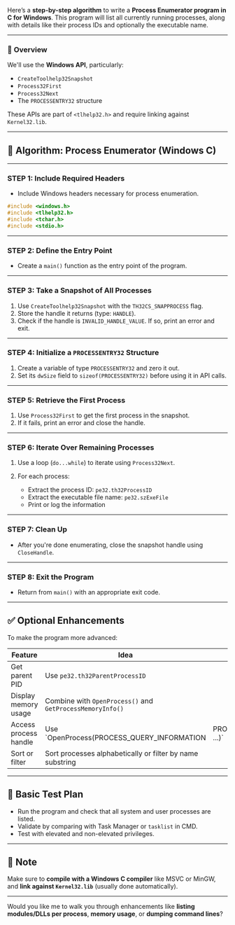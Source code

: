 Here’s a **step-by-step algorithm** to write a **Process Enumerator program in C for Windows**. This program will list all currently running processes, along with details like their process IDs and optionally the executable name.

---

### 🔧 **Overview**

We'll use the **Windows API**, particularly:

* `CreateToolhelp32Snapshot`
* `Process32First`
* `Process32Next`
* The `PROCESSENTRY32` structure

These APIs are part of `<tlhelp32.h>` and require linking against `Kernel32.lib`.

---

## 🧠 Algorithm: Process Enumerator (Windows C)

---

### **STEP 1: Include Required Headers**

* Include Windows headers necessary for process enumeration.

```c
#include <windows.h>
#include <tlhelp32.h>
#include <tchar.h>
#include <stdio.h>
```

---

### **STEP 2: Define the Entry Point**

* Create a `main()` function as the entry point of the program.

---

### **STEP 3: Take a Snapshot of All Processes**

1. Use `CreateToolhelp32Snapshot` with the `TH32CS_SNAPPROCESS` flag.
2. Store the handle it returns (type: `HANDLE`).
3. Check if the handle is `INVALID_HANDLE_VALUE`. If so, print an error and exit.

---

### **STEP 4: Initialize a `PROCESSENTRY32` Structure**

1. Create a variable of type `PROCESSENTRY32` and zero it out.
2. Set its `dwSize` field to `sizeof(PROCESSENTRY32)` before using it in API calls.

---

### **STEP 5: Retrieve the First Process**

1. Use `Process32First` to get the first process in the snapshot.
2. If it fails, print an error and close the handle.

---

### **STEP 6: Iterate Over Remaining Processes**

1. Use a loop (`do...while`) to iterate using `Process32Next`.
2. For each process:

   * Extract the process ID: `pe32.th32ProcessID`
   * Extract the executable file name: `pe32.szExeFile`
   * Print or log the information

---

### **STEP 7: Clean Up**

* After you're done enumerating, close the snapshot handle using `CloseHandle`.

---

### **STEP 8: Exit the Program**

* Return from `main()` with an appropriate exit code.

---

## ✅ Optional Enhancements

To make the program more advanced:

| Feature               | Idea                                                      |                           |
| --------------------- | --------------------------------------------------------- | ------------------------- |
| Get parent PID        | Use `pe32.th32ParentProcessID`                            |                           |
| Display memory usage  | Combine with `OpenProcess()` and `GetProcessMemoryInfo()` |                           |
| Access process handle | Use \`OpenProcess(PROCESS\_QUERY\_INFORMATION             | PROCESS\_VM\_READ, ...)\` |
| Sort or filter        | Sort processes alphabetically or filter by name substring |                           |

---

## 🧪 Basic Test Plan

* Run the program and check that all system and user processes are listed.
* Validate by comparing with Task Manager or `tasklist` in CMD.
* Test with elevated and non-elevated privileges.

---

## 📌 Note

Make sure to **compile with a Windows C compiler** like MSVC or MinGW, and **link against `Kernel32.lib`** (usually done automatically).

---

Would you like me to walk you through enhancements like **listing modules/DLLs per process**, **memory usage**, or **dumping command lines**?

